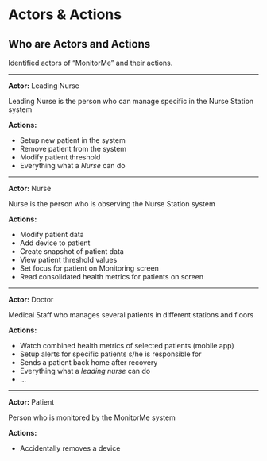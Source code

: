 # Actors & Actions

## Who are Actors and Actions

Identified actors of “MonitorMe” and their actions.

---

**Actor:** Leading Nurse

Leading Nurse is the person who can manage specific in the Nurse Station system

**Actions:**

- Setup new patient in the system
- Remove patient from the system
- Modify patient threshold
- Everything what a *Nurse* can do

---

**Actor:** Nurse

Nurse is the person who is observing the Nurse Station system

**Actions:**

- Modify patient data
- Add device to patient
- Create snapshot of patient data
- View patient threshold values
- Set focus for patient on Monitoring screen
- Read consolidated health metrics for patients on screen

---

**Actor:** Doctor

Medical Staff who manages several patients in different stations and floors

**Actions:**

- Watch combined health metrics of selected patients (mobile app)
- Setup alerts for specific patients s/he is responsible for
- Sends a patient back home after recovery
- Everything what a *leading nurse* can do
- ...

---

**Actor:** Patient

Person who is monitored by the MonitorMe system

**Actions:**

- Accidentally removes a device
